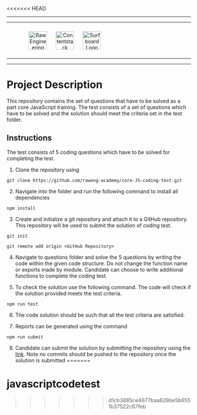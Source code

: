 <<<<<<< HEAD
<hr/>
<hr/>
<div style="width:80%; margin:auto">
<img src="https://cdn.fs.teachablecdn.com/x9yTAU9KTOSTBuyNAwHh" alt="Raw Engineering Logo" height="50px" width="auto" display="inline" style="text-align:center; padding:10px">
<img src="https://cdn.fs.teachablecdn.com/r5Y7qjbqT06GjMS4QA0W" alt="Contentstack Logo" height="50px" width="auto"display="inline" style="text-align:center; padding:10px">
<img src="https://cdn.fs.teachablecdn.com/Im7e2oBzRcK0CpFhP679" alt="Surfboard Logo" height="50px" width="auto" display="inline" style="text-align:center; padding:10px" >
</div>
<hr/>
<hr/>

# Project Description

This repository contains the set of questions that have to be solved as a part core JavaScript training. The test consists of a set of questions which have to be solved and the solution should meet the criteria set in the test folder.

## Instructions

The test consists of 5 coding questions which have to be solved for completing the test.

1. Clone the repository using 
```
git clone https://github.com/raweng-academy/core-JS-coding-test.git
```
2. Navigate into the folder and run the following command to install all dependencies 
```
npm install 
```
3. Create and initialize a git repository and attach it to a GitHub repository. This repository will be used to submit the solution of coding test.
```
git init 
```
```
git remote add origin <GitHub Repository>
```
4. Navigate to questions folder and solve the 5 questions by writing the code within the given code structure. Do not change the function name or exports made by module. Candidate can choose to write additional functions to complete the coding test.

5. To check the solution use the following command. The code will check if the solution provided meets the test criteria. 
```
npm run test
```

6. The code solution should be such that all the test criteria are satisfied. 

7. Reports can be generated using the command 
```
npm run submit 
```

8. Candidate can submit the solution by submitting the repository using the [link](https://forms.gle/jJhsRHz18e57VbdT8). Note no commits should be pushed to the repository once the solution is submitted 
=======
# javascriptcodetest
>>>>>>> d1cb3885ce4677baa629be5b6551b37522c67feb
